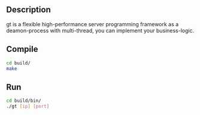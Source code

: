 ## Description
gt is a flexible high-performance server programming framework as a deamon-process with multi-thread, you can implement your business-logic.

## Compile
```sh
cd build/
make
```

## Run
```sh
cd build/bin/
./gt [ip] [port]
```

